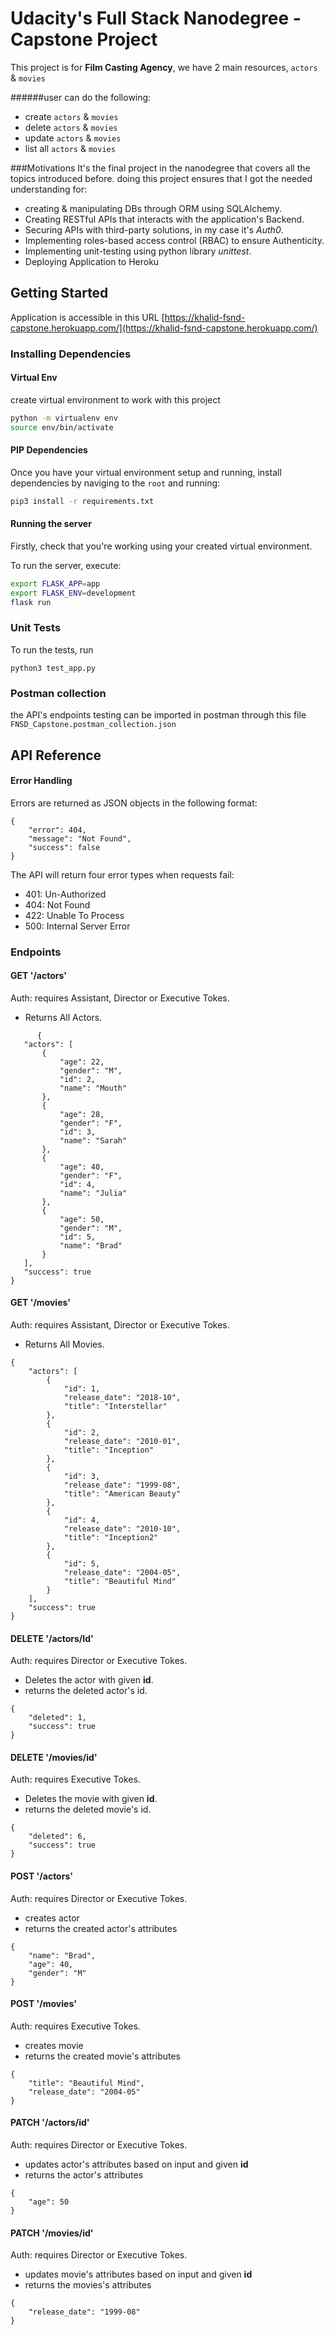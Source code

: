 # Udacity's Full Stack Nanodegree - Capstone Project 
This project is for **Film Casting Agency**, we have 2 main resources, `actors` & `movies`

######user can do the following:
- create `actors` & `movies`
- delete `actors` & `movies`
- update `actors` & `movies`
- list all `actors` & `movies`

###Motivations
It's the final project in the nanodegree that covers all the topics introduced before.
doing this project ensures that I got the needed understanding for:
- creating & manipulating DBs through ORM using SQLAlchemy.
- Creating RESTful APIs that interacts with the application's Backend.
- Securing APIs with third-party solutions, in my case it's *Auth0*.
- Implementing roles-based access control (RBAC) to ensure Authenticity.
- Implementing unit-testing using python library *unittest*.
- Deploying Application to Heroku

## Getting Started
Application is accessible in this URL [https://khalid-fsnd-capstone.herokuapp.com/](https://khalid-fsnd-capstone.herokuapp.com/)

### Installing Dependencies

#### Virtual Env
create virtual environment to work with this project

```bash
python -m virtualenv env
source env/bin/activate
```


#### PIP Dependencies
Once you have your virtual environment setup and running, install dependencies by naviging to the `root` and running:
```bash
pip3 install -r requirements.txt
```

#### Running the server

Firstly, check that you're working using your created virtual environment.

To run the server, execute:

```bash
export FLASK_APP=app
export FLASK_ENV=development
flask run
```

### Unit Tests
To run the tests, run
```
python3 test_app.py
```

### Postman collection
the API's endpoints testing can be imported in postman through this file `FNSD_Capstone.postman_collection.json`


 
## API Reference

#### Error Handling

Errors are returned as JSON objects in the following format:
```
{
    "error": 404,
    "message": "Not Found",
    "success": false
}
```
The API will return four error types when requests fail:

- 401: Un-Authorized
- 404: Not Found
- 422: Unable To Process
- 500: Internal Server Error

### Endpoints

#### GET '/actors'
Auth: requires Assistant, Director or Executive Tokes. 
- Returns All Actors.
 ```
       {
    "actors": [
        {
            "age": 22,
            "gender": "M",
            "id": 2,
            "name": "Mouth"
        },
        {
            "age": 28,
            "gender": "F",
            "id": 3,
            "name": "Sarah"
        },
        {
            "age": 40,
            "gender": "F",
            "id": 4,
            "name": "Julia"
        },
        {
            "age": 50,
            "gender": "M",
            "id": 5,
            "name": "Brad"
        }
    ],
    "success": true
}
```
     
#### GET '/movies'
Auth: requires Assistant, Director or Executive Tokes. 
- Returns All Movies.
```
{
    "actors": [
        {
            "id": 1,
            "release_date": "2018-10",
            "title": "Interstellar"
        },
        {
            "id": 2,
            "release_date": "2010-01",
            "title": "Inception"
        },
        {
            "id": 3,
            "release_date": "1999-08",
            "title": "American Beauty"
        },
        {
            "id": 4,
            "release_date": "2010-10",
            "title": "Inception2"
        },
        {
            "id": 5,
            "release_date": "2004-05",
            "title": "Beautiful Mind"
        }
    ],
    "success": true
}
```
#### DELETE '/actors/Id'
Auth: requires Director or Executive Tokes. 
- Deletes the actor with given **id**.
- returns the deleted actor's id.
```
{
    "deleted": 1,
    "success": true
}
```
     
#### DELETE '/movies/id'
Auth: requires Executive Tokes. 
- Deletes the movie with given **id**.
- returns the deleted movie's id.
```
{
    "deleted": 6,
    "success": true
}
```
#### POST '/actors'
Auth: requires Director or Executive Tokes. 
- creates actor
- returns the created actor's attributes
```
{
    "name": "Brad",
    "age": 40,
    "gender": "M"
}
```
   
#### POST '/movies'
Auth: requires Executive Tokes. 
- creates movie
- returns the created movie's attributes
```
{
    "title": "Beautiful Mind",
    "release_date": "2004-05"
}
```
#### PATCH '/actors/id'
Auth: requires Director or Executive Tokes. 
- updates actor's attributes based on input and given **id**
- returns the actor's attributes
```
{
    "age": 50
}
```
 #### PATCH '/movies/id'
Auth: requires Director or Executive Tokes. 
- updates movie's attributes based on input and given **id**
- returns the movies's attributes
```
{
    "release_date": "1999-08"
}
```
